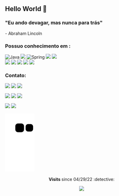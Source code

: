 <p><h2> Hello World 👋 </h2>

<h3>  "Eu ando devagar, mas nunca para trás" </h3>
<p>                       - Abraham Lincoln </p>

<div>
  
  

  
<h3> Possuo conhecimento em : </h3>
    
<td><img alt="Java" src="https://img.shields.io/badge/java-%23ED8B00.svg?&style=for-the-badge&logo=java&logoColor=white"/></td>
<img src= https://img.shields.io/badge/Eclipse-2C2255?style=for-the-badge&logo=eclipse&logoColor=white>
<td><img alt="Spring" src="https://img.shields.io/badge/spring-%236DB33F.svg?&style=for-the-badge&logo=spring&logoColor=white"/></td>
<img src= https://img.shields.io/badge/MySQL-005C84?style=for-the-badge&logo=mysql&logoColor=white>
<img src= https://img.shields.io/badge/Postman-FF6C37?style=for-the-badge&logo=Postman&logoColor=white>
<br>  
<img src= https://img.shields.io/badge/Angular-DD0031?style=for-the-badge&logo=angular&logoColor=white />
<img src= "https://img.shields.io/badge/HTML5-E34F26?style=for-the-badge&logo=html5&logoColor=white">
<img src= "https://img.shields.io/badge/CSS3-1572B6?style=for-the-badge&logo=css3&logoColor=white">
<img src= https://img.shields.io/badge/GIT-E44C30?style=for-the-badge&logo=git&logoColor=white>   
<img src= "https://img.shields.io/badge/JavaScript-F7DF1E?style=for-the-badge&logo=javascript&logoColor=black">  

</div>

<div>
  
<h3>Contato: </h3>
<a href="https://web.facebook.com/augusto.crazyreizor" target="_blank"><img src="https://img.shields.io/badge/Facebook-1877F2?style=for-the-badge&logo=facebook&logoColor=white" target="_blank"></a>  
<a href="https://www.instagram.com/augusto.crazy/" target="_blank"><img src="https://img.shields.io/badge/-Instagram-%23E4405F?style=for-the-badge&logo=instagram&logoColor=white" target="_blank"></a>
<a href="https://www.linkedin.com/in/augusto-cesar-silva-luis-6980a01b4/" target="_blank"><img src="https://img.shields.io/badge/-LinkedIn-%230077B5?style=for-the-badge&logo=linkedin&logoColor=white" target="_blank"></a>
  
<a href="mailto:acesarsilvaluis@gmail.com?subject=Hello%20again"><img src="https://img.shields.io/badge/-Gmail-%23333?style=for-the-badge&logo=gmail&logoColor=white" target="_blank"></a>
  <a href = "mailto:acsilvaluis@outlook.com"><img src="https://img.shields.io/badge/Outlook-0078D4?style=for-the-badge&logo=microsoft-outlook&logoColor=white" target="_blank"></a>
  <a href="https://www.youtube.com/channel/UC7r4vzx78tSlknFJg6Q7CeQ" target="_blank"><img src="https://img.shields.io/badge/YouTube-FF0000?style=for-the-badge&logo=youtube&logoColor=white" target="_blank"></a>

</div>
<div align="left">
<a href="https://github.com/AugustoCesarAC"> 
<img height="180em" src="https://github-readme-stats.vercel.app/api?username=AugustoCesarAC&show_icons=true&theme=tokyonight&include_all_commits=true&count_private=true"/></a>
<img height="180em" src="https://github-readme-stats.vercel.app/api/top-langs/?username=AugustoCesarAC&layout=compact&langs_count=7&theme=tokyonight"/>
</div>

![Snake animation](https://github.com/AugustoCesarAC/AugustoCesarAC/blob/output/github-contribution-grid-snake.svg)

  
<p align="center"><strong> Visits </strong> since 04/29/22 :detective: <br>
<p align="center"> 
<img alingn="center" src="https://profile-counter.glitch.me/AugustoCesarAC/count.svg" />
</p>

